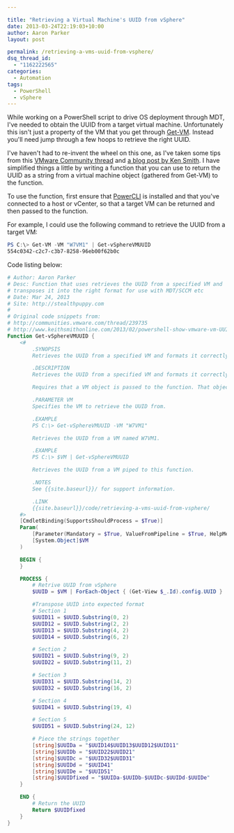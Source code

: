 ```yaml
---

title: "Retrieving a Virtual Machine's UUID from vSphere"
date: 2013-03-24T22:19:03+10:00
author: Aaron Parker
layout: post

permalink: /retrieving-a-vms-uuid-from-vsphere/
dsq_thread_id:
  - "1162222565"
categories:
  - Automation
tags:
  - PowerShell
  - vSphere
---
```

While working on a PowerShell script to drive OS deployment through MDT, I've needed to obtain the UUID from a target virtual machine. Unfortunately this isn't just a property of the VM that you get through [Get-VM](http://www.vmware.com/support/developer/PowerCLI/PowerCLI41U1/html/Get-VM.html). Instead you'll need jump through a few hoops to retrieve the right UUID.

I've haven't had to re-invent the wheel on this one, as I've taken some tips from this [VMware Community thread](http://communities.vmware.com/thread/239735) and [a blog post by Ken Smith](http://www.keithsmithonline.com/2013/02/powershell-show-vmware-vm-UUID.html). I have simplified things a little by writing a function that you can use to return the UUID as a string from a virtual machine object (gathered from Get-VM) to the function.

To use the function, first ensure that [PowerCLI](http://communities.vmware.com/community/vmtn/server/vsphere/automationtools/powercli) is installed and that you've connected to a host or vCenter, so that a target VM can be returned and then passed to the function.

For example, I could use the following command to retrieve the UUID from a target VM:

```powershell
PS C:\> Get-VM -VM "W7VM1" | Get-vSphereVMUUID  
554c0342-c2c7-c3b7-8258-96eb00f62b0c
```

Code listing below:

```powershell
# Author: Aaron Parker  
# Desc: Function that uses retrieves the UUID from a specified VM and  
# transposes it into the right format for use with MDT/SCCM etc  
# Date: Mar 24, 2013  
# Site: http://stealthpuppy.com  
#  
# Original code snippets from:  
# http://communities.vmware.com/thread/239735  
# http://www.keithsmithonline.com/2013/02/powershell-show-vmware-vm-UUID.html  
Function Get-vSphereVMUUID {  
    <#  
        .SYNOPSIS  
        Retrieves the UUID from a specified VM and formats it correctly for use with MDT/SCCM etc.

        .DESCRIPTION  
        Retrieves the UUID from a specified VM and formats it correctly for use with MDT/SCCM etc. Returns the UUID as a string that can be passed to other functions.

        Requires that a VM object is passed to the function. That object will first have to be created before being passed to this function.

        .PARAMETER VM  
        Specifies the VM to retrieve the UUID from.

        .EXAMPLE  
        PS C:\> Get-vSphereVMUUID -VM "W7VM1"

        Retrieves the UUID from a VM named W7VM1.

        .EXAMPLE  
        PS C:\> $VM | Get-vSphereVMUUID

        Retrieves the UUID from a VM piped to this function.

        .NOTES  
        See {{site.baseurl}}/ for support information.

        .LINK  
        {{site.baseurl}}/code/retrieving-a-vms-uuid-from-vsphere/
    #>
    [CmdletBinding(SupportsShouldProcess = $True)]  
    Param(  
        [Parameter(Mandatory = $True, ValueFromPipeline = $True, HelpMessage = "Specify the VM to retrive the UUID from.")]  
        [System.Object]$VM  
    )

    BEGIN {  
    }

    PROCESS {  
        # Retrive UUID from vSphere  
        $UUID = $VM | ForEach-Object { (Get-View $_.Id).config.UUID }

        #Transpose UUID into expected format  
        # Section 1  
        $UUID11 = $UUID.Substring(0, 2)  
        $UUID12 = $UUID.Substring(2, 2)  
        $UUID13 = $UUID.Substring(4, 2)  
        $UUID14 = $UUID.Substring(6, 2)

        # Section 2  
        $UUID21 = $UUID.Substring(9, 2)  
        $UUID22 = $UUID.Substring(11, 2)

        # Section 3  
        $UUID31 = $UUID.Substring(14, 2)  
        $UUID32 = $UUID.Substring(16, 2)

        # Section 4  
        $UUID41 = $UUID.Substring(19, 4)

        # Section 5  
        $UUID51 = $UUID.Substring(24, 12)

        # Piece the strings together  
        [string]$UUIDa = "$UUID14$UUID13$UUID12$UUID11"  
        [string]$UUIDb = "$UUID22$UUID21"  
        [string]$UUIDc = "$UUID32$UUID31"  
        [string]$UUIDd = "$UUID41"  
        [string]$UUIDe = "$UUID51"  
        [string]$UUIDfixed = "$UUIDa-$UUIDb-$UUIDc-$UUIDd-$UUIDe"  
    }

    END {  
        # Return the UUID  
        Return $UUIDfixed  
    }  
}
```